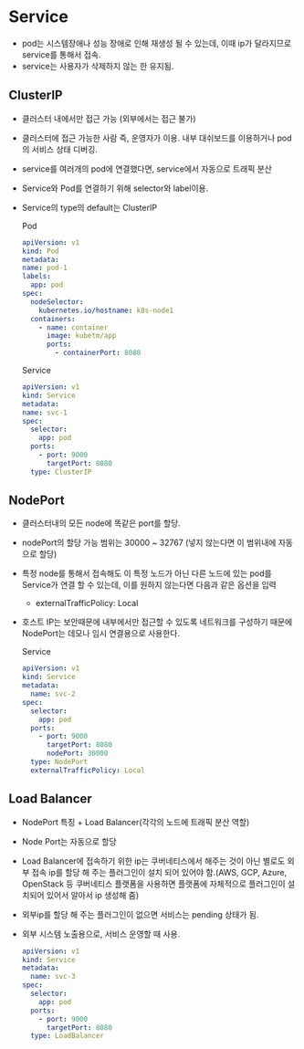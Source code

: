# Service

- pod는 시스템장애나 성능 장애로 인해 재생성 될 수 있는데, 이때 ip가 달라지므로 service를 통해서 접속.
- service는 사용자가 삭제하지 않는 한 유지됨.

## ClusterIP

- 클러스터 내에서만 접근 가능 (외부에서는 접근 불가)
- 클러스터에 접근 가능한 사람 즉, 운영자가 이용. 내부 대쉬보드를 이용하거나 pod의 서비스 상태 디버깅.
- service를 여러개의 pod에 연결했다면, service에서 자동으로 트래픽 분산
- Service와 Pod를 연결하기 위해 selector와 label이용.
- Service의 type의 default는 ClusterIP

  Pod

  ```yaml
  apiVersion: v1
  kind: Pod
  metadata:
  name: pod-1
  labels:
    app: pod
  spec:
    nodeSelector:
      kubernetes.io/hostname: k8s-node1
    containers:
      - name: container
        image: kubetm/app
        ports:
          - containerPort: 8080
  ```

  Service

  ```yaml
  apiVersion: v1
  kind: Service
  metadata:
  name: svc-1
  spec:
    selector:
      app: pod
    ports:
      - port: 9000
        targetPort: 8080
    type: ClusterIP
  ```

## NodePort

- 클러스터내의 모든 node에 똑같은 port를 할당.
- nodePort의 할당 가능 범위는 30000 ~ 32767 (넣지 않는다면 이 범위내에 자동으로 할당)
- 특정 node를 통해서 접속해도 이 특정 노드가 아닌 다른 노드에 있는 pod를 Service가 연결 할 수 있는데, 이를 원하지 않는다면 다음과 같은 옵션을 입력
  - externalTrafficPolicy: Local
- 호스트 IP는 보안때문에 내부에서만 접근할 수 있도록 네트워크를 구성하기 때문에 NodePort는 데모나 임시 연결용으로 사용한다.

  Service

  ```yaml
  apiVersion: v1
  kind: Service
  metadata:
    name: svc-2
  spec:
    selector:
      app: pod
    ports:
      - port: 9000
        targetPort: 8080
        nodePort: 30000
    type: NodePort
    externalTrafficPolicy: Local
  ```

## Load Balancer

- NodePort 특징 + Load Balancer(각각의 노드에 트래픽 분산 역할)
- Node Port는 자동으로 할당
- Load Balancer에 접속하기 위한 ip는 쿠버네티스에서 해주는 것이 아닌 별로도 외부 접속 ip를 할당 해 주는 플러그인이 설치 되어 있어야 함.(AWS, GCP, Azure, OpenStack 등 쿠버네티스 플랫폼을 사용하면 플랫폼에 자체적으로 플러그인이 설치되어 있어서 알아서 ip 생성해 줌)
- 외부ip를 할당 해 주는 플러그인이 없으면 서비스는 pending 상태가 됨.
- 외부 시스템 노출용으로, 서비스 운영할 때 사용.

  ```yaml
  apiVersion: v1
  kind: Service
  metadata:
    name: svc-3
  spec:
    selector:
      app: pod
    ports:
      - port: 9000
        targetPort: 8080
    type: LoadBalancer
  ```
